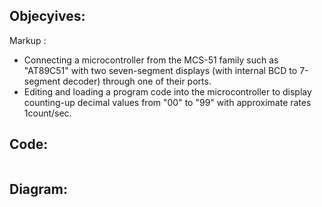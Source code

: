 ## Objecyives: 
Markup :
- Connecting a microcontroller from the MCS-51 family such as "AT89C51" with two seven-segment displays (with internal BCD to 7-segment decoder) through one of their ports.
- Editing and loading a program code into the microcontroller to display counting-up decimal values from "00" to "99" with approximate rates 1count/sec.

## Code:
```

```

## Diagram:
